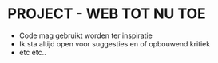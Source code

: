 # PROJECT - WEB TOT NU TOE

- Code mag gebruikt worden ter inspiratie
- Ik sta altijd open voor suggesties en of opbouwend kritiek
- etc etc..
